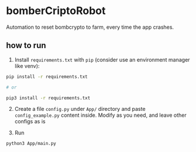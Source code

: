 # bomberCriptoRobot
Automation to reset bombcrypto to farm, every time the app crashes.

## how to run

1. Install `requirements.txt` with `pip` (consider use an environment manager like venv):

```sh
pip install -r requirements.txt

# or

pip3 install -r requirements.txt
```

2. Create a file `config.py` under `App/` directory and paste `config_example.py` content inside. Modify as you need, and leave other configs as is

3. Run

```sh
python3 App/main.py
```
